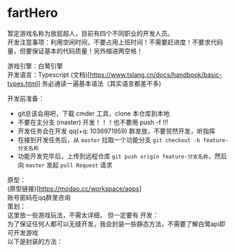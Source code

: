 # fartHero
暂定游戏名称为放屁超人，目前有四个不同职业的开发人员。  
开发注意事项：利用空闲时间，不要占用上班时间！不需要赶进度！不要求代码量，但要保证基本的代码质量！另外缩进两空格！  

游戏引擎：白鹭引擎  
开发语言：Typescript (文档)[https://www.tslang.cn/docs/handbook/basic-types.html] 务必通读一遍基本语法（其实语言都差不多)  

开发前准备：  
- git总该会用吧，下载 cmder 工具，clone 本仓库到本地  
- 不要在主分支 (master) 开发！！！也不要用 push -f !!!  
- 开发任务会在开发 qq(+q: 1036971959) 群发放，不要贸然开发，听指挥  
- 在接到开发任务后，从 `master` 拉取一个功能分支 `git checkout -b feature-分支名称`  
- 功能开发完毕后，上传到远程仓库 `git push origin feature-分支名称`，然后向 `master` 发起 `pull Request` 请求  

原型：  
  (原型链接)[https://modao.cc/workspace/apps]  
  账号密码在qq群里咨询  
策划：  
  这里放一些游戏玩法，不需太详细， 但一定要有
开发：  
  为了保证任何人都可以无缝开发，我会封装一些静态方法，不需要了解白鹭api即可开发游戏  
  以下是封装的方法：